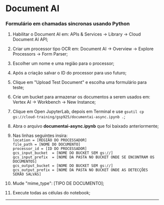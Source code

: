 
# Document AI


### Formulário em chamadas sincronas usando Python
1. Habilitar o Document AI em: APIs & Services -> Library -> Cloud Document AI API;  <br>

2. Criar um processor tipo OCR em: Document AI -> Overview -> Explore Processors -> Form Parser;  <br>

3. Escolher um nome e uma região para o processor;  <br>

4. Após a criação salvar o ID do processor para uso futuro;  <br>

5. Clique em "Upload Test Document" e escolha uma formulário para teste;  <br>

6. Crie um bucket para armazenar os documentos a serem usados em: Vertex AI -> Workbench -> New Instance; <br>

7. Clique em Open JupyterLab, depois em Terminal e use ` gsutil cp gs://cloud-training/gsp925/documentai-async.ipynb . `; <br>

10. Abra o arquivo **documentai-async.ipynb** que foi baixado anteriormente;

11. Nas linhas seguintes insira: <br>
	`location = [REGIÃO DO PROCESSADOR]` <br>
	`file_path = [NOME DO DOCUMENTO]` <br>
	`processor_id = [ID DO PROCESSADOR]` <br>
	`gcs_input_bucket  = [NOME DO BUCKET SEM gs://]` <br>
    	`gcs_input_prefix  = [NOME DA PASTA NO BUCKET ONDE SE ENCONTRAM OS DOCUMENTOS]` <br>
    	`gcs_output_bucket = [NOME DO BUCKET SEM gs://]` <br>
    	`gcs_output_prefix = [NOME DA PASTA NO BUCKET ONDE AS DETECÇÕES SERÃO SALVAS]` <br>

12. Mude "mime_type": [TIPO DE DOCUMENTO]; <br>

12. Execute todas as células do notebook; <br>
_____

